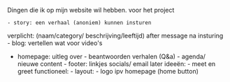 Dingen die ik op mijn website wil hebben. voor het project
      
    - story: een verhaal (anoniem) kunnen insturen
   verplicht: (naam/category/ beschrijving/leeftijd)
    after message na insturing
    - blog: vertellen wat voor video's 
   -  homepage: uitleg over 
    - beantwoorden verhalen (Q&a)
    - agenda/ nieuwe content
    - footer: linkjes socials/ email
    later ideeën:
    - meet en greet 
    functioneel:
    -
    layout:
    - logo ipv homepage (home button) 